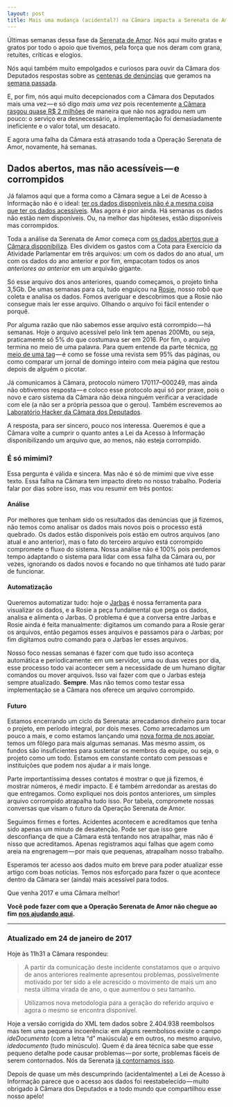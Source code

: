 ```yaml
---
layout: post
title: Mais uma mudança (acidental?) na Câmara impacta a Serenata de Amor
---
```


Últimas semanas dessa fase da [Serenata de Amor](http://serenata.datasciencebr.com). Nós aqui muito gratas e gratos por todo o apoio que tivemos, pela força que nos deram com grana, retuítes, críticas e elogios.

Nós aqui também muito empolgados e curiosos para ouvir da Câmara dos Deputados respostas sobre as [centenas de denúncias](https://datasciencebr.com/o-resultado-do-mutir%C3%A3o-de-den%C3%BAncias-%C3%A0-c%C3%A2mara-321ef0825888) que geramos na [semana passada](https://datasciencebr.com/como-est%C3%A1-acontecendo-a-hackaton-de-den%C3%BAncias-da-opera%C3%A7%C3%A3o-serenata-de-amor-a8bd193e0c76).

E, por fim, nós aqui muito decepcionados com a Câmara dos Deputados mais uma vez — e só digo _mais uma vez_ pois recentemente [a Câmara rasgou quase R$ 2 milhões](https://datasciencebr.com/o-sistema-de-r-1-78-milh%C3%B5es-da-c%C3%A2mara-dos-deputados-630d23d79e92) de maneira que não nos agradou nem um pouco: o serviço era desnecessário, a implementação foi demasiadamente ineficiente e o valor total, um desacato.

E agora uma falha da Câmara está atrasando toda a Operação Serenata de Amor, novamente, há semanas.

## **Dados abertos, mas não acessíveis — e corrompidos**

Já falamos aqui que a forma como a Câmara segue a Lei de Acesso à Informação não é o ideal: [ter os dados disponíveis não é a mesma coisa que ter os dados acessíveis](https://datasciencebr.com/dispon%C3%ADvel-%C3%A9-diferente-de-acess%C3%ADvel-56e1f76188c1#.3khpxdycy). Mas agora é pior ainda. Há semanas os dados não estão nem disponíveis. Ou, na melhor das hipóteses, estão disponíveis mas corrompidos.

Toda a análise da Serenata de Amor começa com [os dados abertos que a Câmara disponibiliza](http://www2.camara.leg.br/transparencia/cota-para-exercicio-da-atividade-parlamentar/dados-abertos-cota-parlamentar). Eles dividem os gastos com a Cota para Exercício da Atividade Parlamentar em três arquivos: um com os dados do ano atual, um com os dados do ano anterior e por fim, empacotam todos os anos _anteriores ao anterior_ em um arquivão gigante.

Só esse arquivo dos anos anteriores, quando começamos, o projeto tinha 3,5Gb. De umas semanas para cá, tudo enguiçou na [Rosie](https://github.com/datasciencebr/rosie), nosso robô que coleta e analisa os dados. Fomos averiguar e descobrimos que a Rosie não consegue mais ler esse arquivo. Olhando o arquivo foi fácil entender o porquê.

Por alguma razão que não sabemos esse arquivo está corrompido — há semanas. Hoje o arquivo acessível pelo link tem apenas 200Mb, ou seja, praticamente só 5% do que costumava ser em 2016. Por fim, o arquivo termina no meio de uma palavra. Para quem entende da parte técnica, [no meio de uma tag](https://nbviewer.jupyter.org/gist/cuducos/50df395ac13fbf7159282cb6f6c109c3) — é como se fosse uma revista sem 95% das páginas, ou como comparar um jornal de domingo inteiro com meia página que restou depois de alguém o picotar.

Já comunicamos à Câmara, protocolo número 170117–000249, mas ainda não obtivemos resposta — e coloco esse protocolo aqui só por praxe, pois o novo e caro sistema da Câmara não deixa ninguém verificar a veracidade com ele (a não ser a própria pessoa que o gerou). Também escrevemos ao [Laboratório Hacker da Câmara dos Deputados](http://labhackercd.net/).

A resposta, para ser sincero, pouco nos interessa. Queremos é que a Câmara volte a cumprir o quanto antes a Lei da Acesso à Informação disponibilizando um arquivo que, ao menos, não esteja corrompido.

### **É só mimimi?**

Essa pergunta é válida e sincera. Mas não é só de mimimi que vive esse texto. Essa falha na Câmara tem impacto direto no nosso trabalho. Poderia falar por dias sobre isso, mas vou resumir em três pontos:

#### Análise

Por melhores que tenham sido os resultados das denúncias que já fizemos, não temos como analisar os dados mais novos pois o processo está quebrado. Os dados estão disponíveis pois estão em outros arquivos (ano atual e ano anterior), mas o fato do terceiro arquivo está corrompido compromete o fluxo do sistema. Nossa análise não é 100% pois perdemos tempo adaptando o sistema para lidar com essa falha da Câmara ou, por vezes, ignorando os dados novos e focando no que tínhamos até tudo parar de funcionar.

#### Automatização

Queremos automatizar tudo: hoje o [Jarbas](http://jarbas.datasciencebr.com) é nossa ferramenta para visualizar os dados, e a Rosie a peça fundamental que pega os dados, analisa e alimenta o Jarbas. O problema é que a conversa entre Jarbas e Rosie ainda é feita manualmente: digitamos um comando para a Rosie gerar os arquivos, então pegamos esses arquivos e passamos para o Jarbas; por fim digitamos outro comando para o Jarbas ler esses arquivos.

Nosso foco nessas semanas é fazer com que tudo isso aconteça automática e periodicamente: em um servidor, uma ou duas vezes por dia, esse processo todo vai acontecer sem a necessidade de um humano digitar comandos ou mover arquivos. Isso vai fazer com que o Jarbas esteja sempre atualizado. **Sempre**. Mas não temos como testar essa implementação se a Câmara nos oferece um arquivo corrompido.

#### Futuro

Estamos encerrando um ciclo da Serenata: arrecadamos dinheiro para tocar o projeto, em período integral, por dois meses. Como arrecadamos um pouco a mais, e como estamos lançando uma [nova forma de nos apoiar](https://apoia.se/serenata), temos um fôlego para mais algumas semanas. Mas mesmo assim, os fundos são insuficientes para sustentar os membros da equipe, ou seja, o projeto como um todo. Estamos em constante contato com pessoas e instituições que podem nos ajudar a ir mais longe.

Parte importantíssima desses contatos é mostrar o que já fizemos, é mostrar números, é medir impacto. E é também arredondar as arestas do que entregamos. Como expliquei nos dois pontos anteriores, um simples arquivo corrompido atrapalha tudo isso. Por tabela, compromete nossas conversas que visam o futuro da Operação Serenata de Amor.

Seguimos firmes e fortes. Acidentes acontecem e acreditamos que tenha sido apenas um minuto de desatenção. Pode ser que isso gere desconfiança de que a Câmara está tentando nos atrapalhar, mas não é nisso que acreditamos. Apenas registramos aqui falhas que agem como areia na engrenagem — por mais que pequenas, atrapalham nosso trabalho.

Esperamos ter acesso aos dados muito em breve para poder atualizar esse artigo com boas notícias. Temos nos esforçado para fazer o que acontece dentro da Câmara ser (ainda) mais acessível para todos.

Que venha 2017 e uma Câmara melhor!

**Você pode fazer com que a Operação Serenata de Amor não chegue ao fim** [**nos ajudando aqui**](http://apoia.se/serenata)**.**

---

### **Atualizado em 24 de janeiro de 2017**

Hoje às 11h31 a Câmara respondeu:

> A partir da comunicação deste incidente constatamos que o arquivo de anos anteriores realmente apresentou problemas, possivelmente motivado por ter sido a ele acrescido o movimento de mais um ano nesta última virada de ano, o que aumentou o seu tamanho.

> Utilizamos nova metodologia para a geração do referido arquivo e agora o mesmo se encontra disponível.

Hoje a versão corrigida do XML tem dados sobre 2.404.938 reembolsos mas tem uma pequena incoerência: em alguns reembolsos existe o campo _ideDocumento_ (com a letra “d” maiúscula) e em outros, no mesmo arquivo, _idedocumento_ (tudo minúsculo). Quem é da área técnica sabe que esse pequeno detalhe pode causar problemas — por sorte, problemas fáceis de serem contornados. Nós da Serenata [já contornamos isso](https://github.com/datasciencebr/serenata-toolbox/pull/22).

Depois de quase um mês descumprindo (acidentalmente) a Lei de Acesso à Informação parece que o acesso aos dados foi reestabelecido — muito obrigado à Câmara dos Deputados e a todo mundo que compartilhou esse nosso apelo!